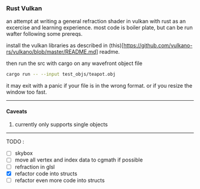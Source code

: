 ### Rust Vulkan

an attempt at writing a general refraction shader in vulkan with rust as an excercise and learning experience. most code is boiler plate, but can be run wafter following some prereqs.

install the vulkan libraries as described in (this)[https://github.com/vulkano-rs/vulkano/blob/master/README.md] readme. 

then run the src with cargo on any wavefront object file

```bash
cargo run -- --input test_objs/teapot.obj
```

it may exit with a panic if your file is in the wrong format. or if you resize the window too fast.

---
#### Caveats

1. currently only supports single objects

---

TODO : 

- [ ] skybox
- [ ] move all vertex and index data to cgmath if possible
- [ ] refraction in glsl
- [X] refactor code into structs
- [ ] refactor even more code into structs
